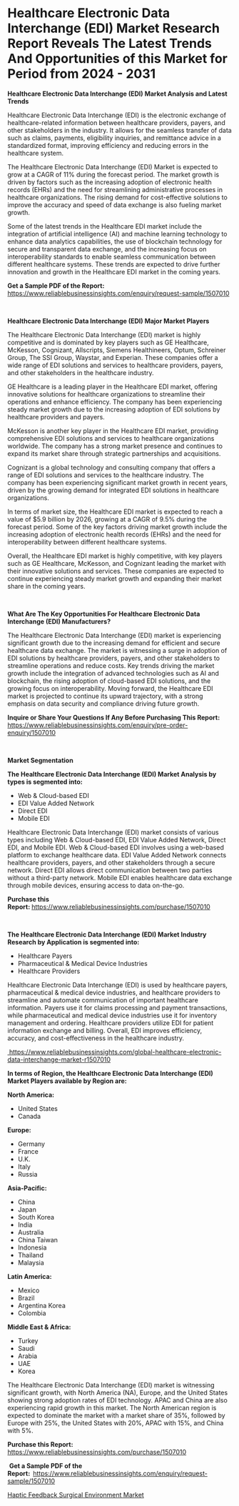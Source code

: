 <p><h1>Healthcare Electronic Data Interchange (EDI) Market Research Report Reveals The Latest Trends And Opportunities of this Market for Period from 2024 - 2031</h1></p><p><strong>Healthcare Electronic Data Interchange (EDI) Market Analysis and Latest Trends</strong></p>
<p><p>Healthcare Electronic Data Interchange (EDI) is the electronic exchange of healthcare-related information between healthcare providers, payers, and other stakeholders in the industry. It allows for the seamless transfer of data such as claims, payments, eligibility inquiries, and remittance advice in a standardized format, improving efficiency and reducing errors in the healthcare system.</p><p>The Healthcare Electronic Data Interchange (EDI) Market is expected to grow at a CAGR of 11% during the forecast period. The market growth is driven by factors such as the increasing adoption of electronic health records (EHRs) and the need for streamlining administrative processes in healthcare organizations. The rising demand for cost-effective solutions to improve the accuracy and speed of data exchange is also fueling market growth.</p><p>Some of the latest trends in the Healthcare EDI market include the integration of artificial intelligence (AI) and machine learning technology to enhance data analytics capabilities, the use of blockchain technology for secure and transparent data exchange, and the increasing focus on interoperability standards to enable seamless communication between different healthcare systems. These trends are expected to drive further innovation and growth in the Healthcare EDI market in the coming years.</p></p>
<p><strong>Get a Sample PDF of the Report:&nbsp;</strong> <a href="https://www.reliablebusinessinsights.com/enquiry/request-sample/1507010">https://www.reliablebusinessinsights.com/enquiry/request-sample/1507010</a></p>
<p>&nbsp;</p>
<p><strong>Healthcare Electronic Data Interchange (EDI) Major Market Players</strong></p>
<p><p>The Healthcare Electronic Data Interchange (EDI) market is highly competitive and is dominated by key players such as GE Healthcare, McKesson, Cognizant, Allscripts, Siemens Healthineers, Optum, Schreiner Group, The SSI Group, Waystar, and Experian. These companies offer a wide range of EDI solutions and services to healthcare providers, payers, and other stakeholders in the healthcare industry.</p><p>GE Healthcare is a leading player in the Healthcare EDI market, offering innovative solutions for healthcare organizations to streamline their operations and enhance efficiency. The company has been experiencing steady market growth due to the increasing adoption of EDI solutions by healthcare providers and payers.</p><p>McKesson is another key player in the Healthcare EDI market, providing comprehensive EDI solutions and services to healthcare organizations worldwide. The company has a strong market presence and continues to expand its market share through strategic partnerships and acquisitions.</p><p>Cognizant is a global technology and consulting company that offers a range of EDI solutions and services to the healthcare industry. The company has been experiencing significant market growth in recent years, driven by the growing demand for integrated EDI solutions in healthcare organizations.</p><p>In terms of market size, the Healthcare EDI market is expected to reach a value of $5.9 billion by 2026, growing at a CAGR of 9.5% during the forecast period. Some of the key factors driving market growth include the increasing adoption of electronic health records (EHRs) and the need for interoperability between different healthcare systems.</p><p>Overall, the Healthcare EDI market is highly competitive, with key players such as GE Healthcare, McKesson, and Cognizant leading the market with their innovative solutions and services. These companies are expected to continue experiencing steady market growth and expanding their market share in the coming years.</p></p>
<p>&nbsp;</p>
<p><strong>What Are The Key Opportunities For Healthcare Electronic Data Interchange (EDI) Manufacturers?</strong></p>
<p><p>The Healthcare Electronic Data Interchange (EDI) market is experiencing significant growth due to the increasing demand for efficient and secure healthcare data exchange. The market is witnessing a surge in adoption of EDI solutions by healthcare providers, payers, and other stakeholders to streamline operations and reduce costs. Key trends driving the market growth include the integration of advanced technologies such as AI and blockchain, the rising adoption of cloud-based EDI solutions, and the growing focus on interoperability. Moving forward, the Healthcare EDI market is projected to continue its upward trajectory, with a strong emphasis on data security and compliance driving future growth.</p></p>
<p><strong>Inquire or Share Your Questions If Any Before Purchasing This Report:</strong> <a href="https://www.reliablebusinessinsights.com/enquiry/pre-order-enquiry/1507010">https://www.reliablebusinessinsights.com/enquiry/pre-order-enquiry/1507010</a></p>
<p>&nbsp;</p>
<p><strong>Market Segmentation</strong></p>
<p><strong>The Healthcare Electronic Data Interchange (EDI) Market Analysis by types is segmented into:</strong></p>
<p><ul><li>Web & Cloud-based EDI</li><li>EDI Value Added Network</li><li>Direct EDI</li><li>Mobile EDI</li></ul></p>
<p><p>Healthcare Electronic Data Interchange (EDI) market consists of various types including Web & Cloud-based EDI, EDI Value Added Network, Direct EDI, and Mobile EDI. Web & Cloud-based EDI involves using a web-based platform to exchange healthcare data. EDI Value Added Network connects healthcare providers, payers, and other stakeholders through a secure network. Direct EDI allows direct communication between two parties without a third-party network. Mobile EDI enables healthcare data exchange through mobile devices, ensuring access to data on-the-go.</p></p>
<p><strong>Purchase this Report:&nbsp;</strong><a href="https://www.reliablebusinessinsights.com/purchase/1507010">https://www.reliablebusinessinsights.com/purchase/1507010</a></p>
<p>&nbsp;</p>
<p><strong>The Healthcare Electronic Data Interchange (EDI) Market Industry Research by Application is segmented into:</strong></p>
<p><ul><li>Healthcare Payers</li><li>Pharmaceutical & Medical Device Industries</li><li>Healthcare Providers</li></ul></p>
<p><p>Healthcare Electronic Data Interchange (EDI) is used by healthcare payers, pharmaceutical & medical device industries, and healthcare providers to streamline and automate communication of important healthcare information. Payers use it for claims processing and payment transactions, while pharmaceutical and medical device industries use it for inventory management and ordering. Healthcare providers utilize EDI for patient information exchange and billing. Overall, EDI improves efficiency, accuracy, and cost-effectiveness in the healthcare industry.</p></p>
<p><a href="https://www.reliablebusinessinsights.com/global-healthcare-electronic-data-interchange-market-r1507010">&nbsp;https://www.reliablebusinessinsights.com/global-healthcare-electronic-data-interchange-market-r1507010</a></p>
<p><strong>In terms of Region, the Healthcare Electronic Data Interchange (EDI) Market Players available by Region are:</strong></p>
<p>
    <p> <strong> North America: </strong>
        <ul>
            <li>United States</li>
            <li>Canada</li>
        </ul>
        </p> 
    <p> <strong> Europe: </strong>
        <ul>
            <li>Germany</li>
            <li>France</li>
            <li>U.K.</li>
            <li>Italy</li>
            <li>Russia</li>
        </ul>
        </p> 
    <p> <strong> Asia-Pacific: </strong>
        <ul>
            <li>China</li>
            <li>Japan</li>
            <li>South Korea</li>
            <li>India</li>
            <li>Australia</li>
            <li>China Taiwan</li>
            <li>Indonesia</li>
            <li>Thailand</li>
            <li>Malaysia</li>
        </ul>
        </p> 
    <p> <strong> Latin America: </strong>
        <ul>
            <li>Mexico</li>
            <li>Brazil</li>
            <li>Argentina Korea</li>
            <li>Colombia</li>
        </ul>
        </p> 
    <p> <strong> Middle East & Africa: </strong>
        <ul>
            <li>Turkey</li>
            <li>Saudi</li>
            <li>Arabia</li>
            <li>UAE</li>
            <li>Korea</li>
        </ul>
    </p>
    </p>
<p><p>The Healthcare Electronic Data Interchange (EDI) market is witnessing significant growth, with North America (NA), Europe, and the United States showing strong adoption rates of EDI technology. APAC and China are also experiencing rapid growth in this market. The North American region is expected to dominate the market with a market share of 35%, followed by Europe with 25%, the United States with 20%, APAC with 15%, and China with 5%.</p></p>
<p><strong>Purchase this Report: </strong><a href="https://www.reliablebusinessinsights.com/purchase/1507010">https://www.reliablebusinessinsights.com/purchase/1507010</a></p>
<p>&nbsp;<strong>Get a Sample PDF of the Report:&nbsp;&nbsp;</strong><a href="https://www.reliablebusinessinsights.com/enquiry/request-sample/1507010">https://www.reliablebusinessinsights.com/enquiry/request-sample/1507010</a></p>
<p><strong></strong></p>
<p><p><a href="https://github.com/arionmp/Market-Research-Report-List-4/blob/main/haptic-feedback-surgical-environment-market.md">Haptic Feedback Surgical Environment Market</a></p></p>